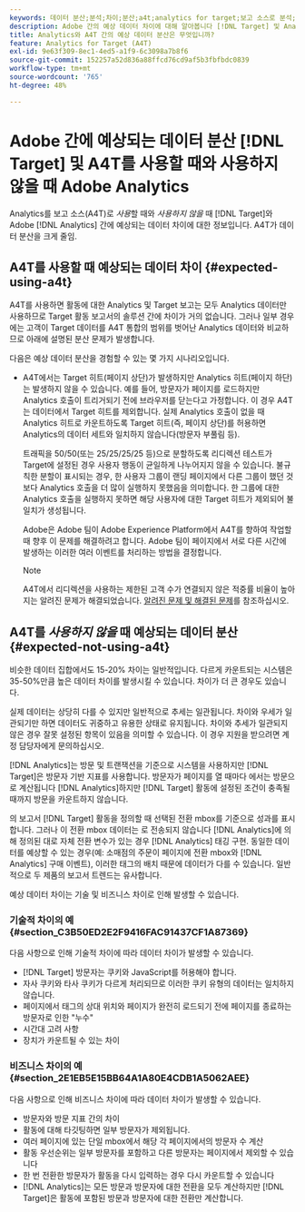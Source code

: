 ```yaml
---
keywords: 데이터 분산;분석;차이;분산;a4t;analytics for target;보고 소스로 분석;불일치;일치하지 않음
description: Adobe 간의 예상 데이터 차이에 대해 알아봅니다 [!DNL Target] 및 Analytics를에 사용하지 않을 때 Analytics [!DNL Target] (A4T). 이렇게 하면 데이터 분산이 모두 제거됩니다.
title: Analytics와 A4T 간의 예상 데이터 분산은 무엇입니까?
feature: Analytics for Target (A4T)
exl-id: 9e63f309-8ec1-4ed5-a1f9-6c3098a7b8f6
source-git-commit: 152257a52d836a88ffcd76cd9af5b3fbfbdc0839
workflow-type: tm+mt
source-wordcount: '765'
ht-degree: 48%

---
```


# Adobe 간에 예상되는 데이터 분산 [!DNL Target] 및 A4T를 사용할 때와 사용하지 않을 때 Adobe Analytics

Analytics를 보고 소스(A4T)로 *사용*&#x200B;할 때와 *사용하지 않을* 때 [!DNL Target]와 Adobe [!DNL Analytics] 간에 예상되는 데이터 차이에 대한 정보입니다. A4T가 데이터 분산을 크게 줄임.

## A4T를 사용할 때 예상되는 데이터 차이 {#expected-using-a4t}

A4T를 사용하면 활동에 대한 Analytics 및 Target 보고는 모두 Analytics 데이터만 사용하므로 Target 활동 보고서의 솔루션 간에 차이가 거의 없습니다. 그러나 일부 경우에는 고객이 Target 데이터를 A4T 통합의 범위를 벗어난 Analytics 데이터와 비교하므로 아래에 설명된 분산 문제가 발생합니다.

다음은 예상 데이터 분산을 경험할 수 있는 몇 가지 시나리오입니다.

* A4T에서는 Target 히트(페이지 상단)가 발생하지만 Analytics 히트(페이지 하단)는 발생하지 않을 수 있습니다. 예를 들어, 방문자가 페이지를 로드하지만 Analytics 호출이 트리거되기 전에 브라우저를 닫는다고 가정합니다. 이 경우 A4T는 데이터에서 Target 히트를 제외합니다. 실제 Analytics 호출이 없을 때 Analytics 히트로 카운트하도록 Target 히트(즉, 페이지 상단)를 허용하면 Analytics의 데이터 세트와 일치하지 않습니다(방문자 부풀림 등).

   트래픽을 50/50(또는 25/25/25/25 등)으로 분할하도록 리디렉션 테스트가 Target에 설정된 경우 사용자 행동이 균일하게 나누어지지 않을 수 있습니다. 불규칙한 분할이 표시되는 경우, 한 사용자 그룹이 랜딩 페이지에서 다른 그룹이 했던 것보다 Analytics 호출을 더 많이 실행하지 못했음을 의미합니다. 한 그룹에 대한 Analytics 호출을 실행하지 못하면 해당 사용자에 대한 Target 히트가 제외되어 불일치가 생성됩니다.

   Adobe은 Adobe 팀이 Adobe Experience Platform에서 A4T를 향하여 작업할 때 향후 이 문제를 해결하려고 합니다. Adobe 팀이 페이지에서 서로 다른 시간에 발생하는 이러한 여러 이벤트를 처리하는 방법을 결정합니다.

   >[!NOTE]
   >
   >A4T에서 리디렉션을 사용하는 제한된 고객 수가 연결되지 않은 적중률 비율이 높아지는 알려진 문제가 해결되었습니다. [알려진 문제 및 해결된 문제](/help/main/r-release-notes/known-issues-resolved-issues.md#redirect)를 참조하십시오.

## A4T를 *사용하지 않을* 때 예상되는 데이터 분산 {#expected-not-using-a4t}

비슷한 데이터 집합에서도 15-20% 차이는 일반적입니다. 다르게 카운트되는 시스템은 35-50%만큼 높은 데이터 차이를 발생시킬 수 있습니다. 차이가 더 큰 경우도 있습니다.

실제 데이터는 상당히 다를 수 있지만 일반적으로 추세는 일관됩니다. 차이와 우세가 일관되기만 하면 데이터도 귀중하고 유용한 상태로 유지됩니다. 차이와 추세가 일관되지 않은 경우 잘못 설정된 항목이 있음을 의미할 수 있습니다. 이 경우 지원을 받으려면 계정 담당자에게 문의하십시오.

[!DNL Analytics]는 방문 및 트랜잭션을 기준으로 시스템을 사용하지만 [!DNL Target]은 방문자 기반 지표를 사용합니다. 방문자가 페이지를 열 때마다 에서는 방문으로 계산됩니다 [!DNL Analytics]하지만 [!DNL Target] 활동에 설정된 조건이 충족될 때까지 방문을 카운트하지 않습니다.

의 보고서 [!DNL Target] 활동을 정의할 때 선택된 전환 mbox를 기준으로 성과를 표시합니다. 그러나 이 전환 mbox 데이터는 로 전송되지 않습니다 [!DNL Analytics]에 의해 정의된 대로 자체 전환 변수가 있는 경우 [!DNL Analytics] 태깅 구현. 동일한 데이터를 예상할 수 있는 경우(예: 소매점의 주문이 페이지에 전환 mbox와 [!DNL Analytics] 구매 이벤트), 이러한 태그의 배치 때문에 데이터가 다를 수 있습니다. 일반적으로 두 제품의 보고서 트렌드는 유사합니다.

예상 데이터 차이는 기술 및 비즈니스 차이로 인해 발생할 수 있습니다.

### 기술적 차이의 예 {#section_C3B50ED2E2F9416FAC91437CF1A87369}

다음 사항으로 인해 기술적 차이에 따라 데이터 차이가 발생할 수 있습니다.

* [!DNL Target] 방문자는 쿠키와 JavaScript를 허용해야 합니다.
* 자사 쿠키와 타사 쿠키가 다르게 처리되므로 이러한 쿠키 유형의 데이터는 일치하지 않습니다.
* 페이지에서 태그의 상대 위치와 페이지가 완전히 로드되기 전에 페이지를 종료하는 방문자로 인한 &quot;누수&quot;
* 시간대 고려 사항
* 장치가 카운트될 수 있는 차이

### 비즈니스 차이의 예 {#section_2E1EB5E15BB64A1A80E4CDB1A5062AEE}

다음 사항으로 인해 비즈니스 차이에 따라 데이터 차이가 발생할 수 있습니다.

* 방문자와 방문 지표 간의 차이
* 활동에 대해 타깃팅하면 일부 방문자가 제외됩니다.
* 여러 페이지에 있는 단일 mbox에서 해당 각 페이지에서의 방문자 수 계산
* 활동 우선순위는 일부 방문자를 포함하고 다른 방문자는 페이지에서 제외할 수 있습니다
* 한 번 전환한 방문자가 활동을 다시 입력하는 경우 다시 카운트할 수 있습니다
* [!DNL Analytics]는 모든 방문과 방문자에 대한 전환을 모두 계산하지만 [!DNL Target]은 활동에 포함된 방문과 방문자에 대한 전환만 계산합니다.
